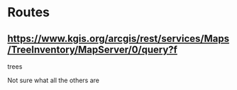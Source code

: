 # Routes

##  https://www.kgis.org/arcgis/rest/services/Maps/TreeInventory/MapServer/0/query?f
 
trees


Not sure what all the others are
